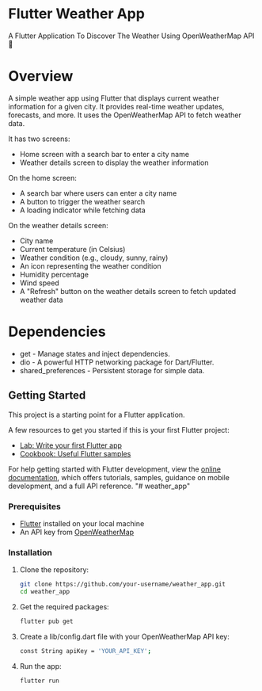 # Flutter Weather App

A Flutter Application To Discover The Weather Using OpenWeatherMap API 🚀

# Overview
A simple weather app using Flutter that displays current weather information for a given city. It provides real-time weather updates, forecasts, and more. It uses the OpenWeatherMap API to fetch weather data. 

It has two screens: 
- Home screen with a search bar to enter a city name
- Weather details screen to display the weather information

On the home screen:
- A search bar where users can enter a city name
- A button to trigger the weather search
- A loading indicator while fetching data

On the weather details screen:
- City name
- Current temperature (in Celsius)
- Weather condition (e.g., cloudy, sunny, rainy)
- An icon representing the weather condition
- Humidity percentage
- Wind speed
- A "Refresh" button on the weather details screen to fetch updated weather data

# Dependencies
 - get - Manage states and inject dependencies.
 - dio - A powerful HTTP networking package for Dart/Flutter.
 - shared_preferences - Persistent storage for simple data.

## Getting Started

This project is a starting point for a Flutter application.

A few resources to get you started if this is your first Flutter project:

- [Lab: Write your first Flutter app](https://docs.flutter.dev/get-started/codelab)
- [Cookbook: Useful Flutter samples](https://docs.flutter.dev/cookbook)

For help getting started with Flutter development, view the
[online documentation](https://docs.flutter.dev/), which offers tutorials,
samples, guidance on mobile development, and a full API reference.
"# weather_app" 

### Prerequisites

- [Flutter](https://flutter.dev/docs/get-started/install) installed on your local machine
- An API key from [OpenWeatherMap](https://openweathermap.org/api)

### Installation

1. Clone the repository:
   ```bash
   git clone https://github.com/your-username/weather_app.git
   cd weather_app

2. Get the required packages:
   ```bash
   flutter pub get

4. Create a lib/config.dart file with your OpenWeatherMap API key:
   ```bash
   const String apiKey = 'YOUR_API_KEY';

6. Run the app:
   ```bash
   flutter run
